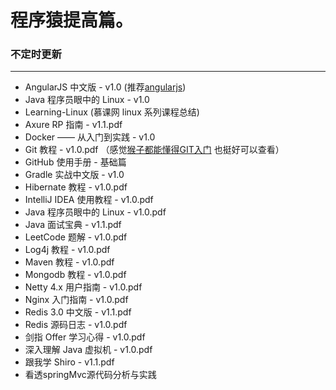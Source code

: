 # 程序猿提高篇。


### 不定时更新 
---


- AngularJS 中文版 - v1.0    (推荐[angularjs](http://www.runoob.com/angularjs/angularjs-tutorial.html))
- Java 程序员眼中的 Linux - v1.0 
- Learning-Linux  (慕课网 linux 系列课程总结)
- Axure RP 指南 - v1.1.pdf 
- Docker —— 从入门到实践 - v1.0
- Git 教程 - v1.0.pdf   （感觉[猴子都能懂得GIT入门](http://backlogtool.com/git-guide/cn/?ref=footer) 也挺好可以查看）
- GitHub 使用手册 - 基础篇 
- Gradle 实战中文版 - v1.0
- Hibernate 教程 - v1.0.pdf  
- IntelliJ IDEA 使用教程 - v1.0.pdf  
- Java 程序员眼中的 Linux - v1.0.pdf  
- Java 面试宝典 - v1.1.pdf   
- LeetCode 题解 - v1.0.pdf   
- Log4j 教程 - v1.0.pdf      
- Maven 教程 - v1.0.pdf  
- Mongodb 教程 - v1.0.pdf
- Netty 4.x 用户指南 - v1.0.pdf
- Nginx 入门指南 - v1.0.pdf
- Redis 3.0 中文版 - v1.1.pdf 
- Redis 源码日志 - v1.0.pdf
- 剑指 Offer 学习心得 - v1.0.pdf
- 深入理解 Java 虚拟机 - v1.0.pdf
- 跟我学 Shiro - v1.1.pdf
- 看透springMvc源代码分析与实践